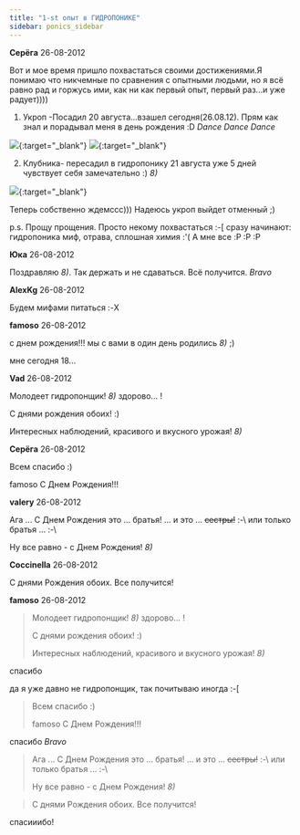 ```yaml
---
title: "1-st опыт в ГИДРОПОНИКЕ"
sidebar: ponics_sidebar
---
```


**Серёга** 26-08-2012

Вот и мое время пришло похвастаться своими достижениями.Я понимаю что никчемные по сравнения с опытными людьми, но я всё равно рад и горжусь ими, как ни как первый опыт, первый раз...и уже радует))))

1) Укроп -Посадил 20 августа...взашел сегодня(26.08.12). Прям как знал и порадывал меня в день рождения :D *Dance* *Dance* *Dance*

[![](/imagehost/thumbs/snc00281.jpg)](https://t.me/ponics_ru_files/9374){:target="_blank"} [![](/imagehost/thumbs/snc00282.jpg)](https://t.me/ponics_ru_files/9375){:target="_blank"}

2) Клубника- пересадил в гидропонику 21 августа уже 5 дней чувствует себя замечательно :) *8)*

[![](/imagehost/thumbs/snc00280.jpg)](https://t.me/ponics_ru_files/9376){:target="_blank"}

Теперь собственно ждемссс))) Надеюсь укроп выйдет отменный ;)

p.s. Прощу прощения. Просто некому похвастаться :-[ сразу начинают: гидропоника миф, отрава, сплошная химия :&#039;( А мне все :P :P :P


**Юка** 26-08-2012

 Поздравляю *8)*. Так держать и не сдаваться. Всё получится. *Bravo* 


**AlexKg** 26-08-2012

Будем мифами питаться :-X


**famoso** 26-08-2012

с днем рождения!!! мы с вами в один день родились *8)* ;)

мне сегодня 18...


**Vad** 26-08-2012

Молодеет гидропонщик! *8)* здорово... !

С днями рождения обоих! :)

Интересных наблюдений, красивого и вкусного урожая! *8)*


**Серёга** 26-08-2012

Всем спасибо :)

famoso С Днем Рождения!!!


**valery** 26-08-2012

Ага ... С Днем Рождения это ... братья! ... и это ... ~~сестры!~~ :-\ или только братья ... :-\

Ну все равно - с Днем Рождения! *8)*


**Coccinella** 26-08-2012

С днями Рождения обоих. Все получится!


**famoso** 26-08-2012

> Молодеет гидропонщик! *8)* здорово... !
> 
> С днями рождения обоих! :)
> 
> Интересных наблюдений, красивого и вкусного урожая! *8)*

спасибо

да я уже давно не гидропонщик, так почитываю иногда :-[

> Всем спасибо :)
> 
> famoso С Днем Рождения!!!

спасибо *Bravo*
> Ага ... С Днем Рождения это ... братья! ... и это ... ~~сестры!~~ :-\ или только братья ... :-\
> 
> Ну все равно - с Днем Рождения! *8)*

> С днями Рождения обоих. Все получится!

спасииибо!


